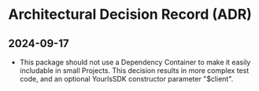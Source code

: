 # Architectural Decision Record (ADR)

## 2024-09-17

- This package should not use a Dependency Container to make it easily includable in small Projects.
  This decision results in more complex test code, and an optional YourlsSDK constructor parameter "$client".